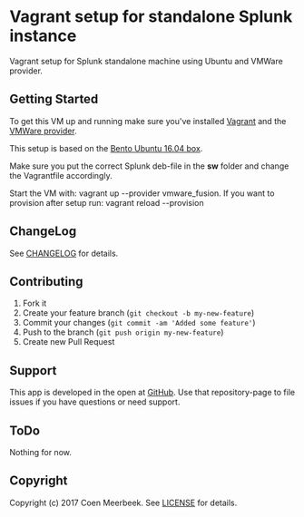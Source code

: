# Vagrant setup for standalone Splunk instance
Vagrant setup for Splunk standalone machine using Ubuntu and VMWare provider.

## Getting Started

To get this VM up and running make sure you've installed [Vagrant](https://www.vagrantup.com/downloads.html) and the [VMWare provider](https://www.vagrantup.com/vmware/index.html).

This setup is based on the [Bento Ubuntu 16.04 box](https://atlas.hashicorp.com/bento/boxes/ubuntu-16.04).

Make sure you put the correct Splunk deb-file in the **sw** folder and change the Vagrantfile accordingly.

Start the VM with: vagrant up --provider vmware_fusion.
If you want to provision after setup run: vagrant reload --provision

## ChangeLog

See [CHANGELOG](CHANGELOG.md) for details.

## Contributing

1. Fork it
2. Create your feature branch (`git checkout -b my-new-feature`)
3. Commit your changes (`git commit -am 'Added some feature'`)
4. Push to the branch (`git push origin my-new-feature`)
5. Create new Pull Request

## Support

This app is developed in the open at [GitHub](https://github.com/cmeerbeek/splunk-vagrant-ubuntu-vmware). Use that repository-page to file issues if you have questions or need support.

## ToDo

Nothing for now.

## Copyright

 Copyright (c) 2017 Coen Meerbeek. See [LICENSE](LICENSE) for details.
